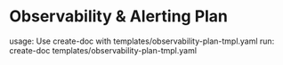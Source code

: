 # Observability & Alerting Plan

usage: Use create-doc with templates/observability-plan-tmpl.yaml
run: create-doc templates/observability-plan-tmpl.yaml
